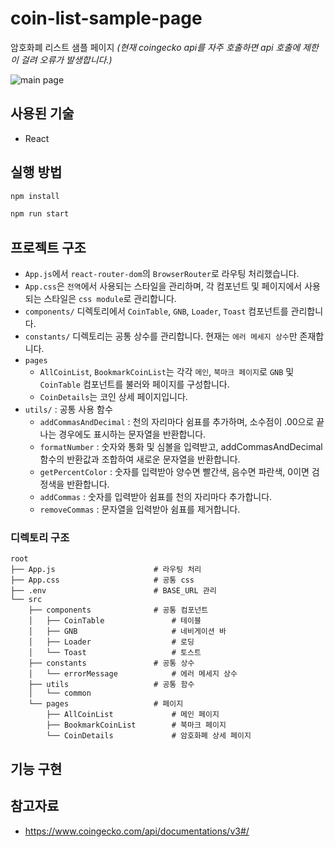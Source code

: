 # coin-list-sample-page

암호화폐 리스트 샘플 페이지 _(현재 coingecko api를 자주 호출하면 api 호출에 제한이 걸려 오류가 발생합니다.)_

![main page](https://github.com/syki66/coin-list-sample-page/assets/59393359/39b2a41f-0e5c-4986-ad0c-4608259b4172)

## 사용된 기술

- React

## 실행 방법

```bash
npm install
```

```bash
npm run start
```

## 프로젝트 구조

- `App.js`에서 `react-router-dom`의 `BrowserRouter`로 라우팅 처리했습니다.
- `App.css`은 `전역`에서 사용되는 스타일을 관리하며, 각 컴포넌트 및 페이지에서 사용되는 스타일은 `css module`로 관리합니다.
- `components/` 디렉토리에서 `CoinTable`, `GNB`, `Loader`, `Toast` 컴포넌트를 관리합니다.
- `constants/` 디렉토리는 공통 상수를 관리합니다. 현재는 `에러 메세지 상수`만 존재합니다.
- `pages`
  - `AllCoinList`, `BookmarkCoinList`는 각각 `메인`, `북마크 페이지`로 `GNB` 및 `CoinTable` 컴포넌트를 불러와 페이지를 구성합니다.
  - `CoinDetails`는 코인 상세 페이지입니다.
- `utils/` : 공통 사용 함수
  - `addCommasAndDecimal` : 천의 자리마다 쉼표를 추가하며, 소수점이 .00으로 끝나는 경우에도 표시하는 문자열을 반환합니다.
  - `formatNumber` : 숫자와 통화 및 심볼을 입력받고, addCommasAndDecimal 함수의 반환값과 조합하여 새로운 문자열을 반환합니다.
  - `getPercentColor` : 숫자를 입력받아 양수면 빨간색, 음수면 파란색, 0이면 검정색을 반환합니다.
  - `addCommas` : 숫자를 입력받아 쉼표를 천의 자리마다 추가합니다.
  - `removeCommas` : 문자열을 입력받아 쉼표를 제거합니다.

### 디렉토리 구조

```
root
├── App.js                      # 라우팅 처리
├── App.css                     # 공통 css
├── .env                        # BASE_URL 관리
└── src
    ├── components              # 공통 컴포넌트
    │   ├── CoinTable               # 테이블
    │   ├── GNB                     # 네비게이션 바
    │   ├── Loader                  # 로딩
    │   └── Toast                   # 토스트
    ├── constants               # 공통 상수
    │   └── errorMessage            # 에러 메세지 상수
    ├── utils                   # 공통 함수
    │   └── common
    └── pages                   # 페이지
        ├── AllCoinList             # 메인 페이지
        ├── BookmarkCoinList        # 북마크 페이지
        └── CoinDetails             # 암호화폐 상세 페이지
```

## 기능 구현

## 참고자료

- https://www.coingecko.com/api/documentations/v3#/
